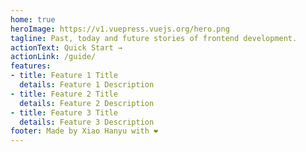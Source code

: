 ```yaml
---
home: true
heroImage: https://v1.vuepress.vuejs.org/hero.png
tagline: Past, today and future stories of frontend development.
actionText: Quick Start →
actionLink: /guide/
features:
- title: Feature 1 Title
  details: Feature 1 Description
- title: Feature 2 Title
  details: Feature 2 Description
- title: Feature 3 Title
  details: Feature 3 Description
footer: Made by Xiao Hanyu with ❤️
---
```


